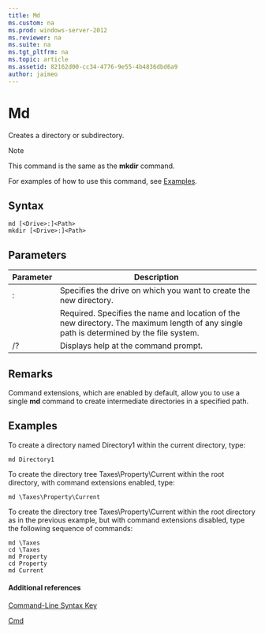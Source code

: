 ```yaml
---
title: Md
ms.custom: na
ms.prod: windows-server-2012
ms.reviewer: na
ms.suite: na
ms.tgt_pltfrm: na
ms.topic: article
ms.assetid: 82162d00-cc34-4776-9e55-4b4836dbd6a9
author: jaimeo
---
```

# Md
Creates a directory or subdirectory.  
  
> [!NOTE]  
> This command is the same as the **mkdir** command.  
  
For examples of how to use this command, see [Examples](#BKMK_examples).  
  
## Syntax  
  
```  
md [<Drive>:]<Path>  
mkdir [<Drive>:]<Path>  
```  
  
## Parameters  
  
|Parameter|Description|  
|-------------|---------------|  
|<Drive>:|Specifies the drive on which you want to create the new directory.|  
|<Path>|Required. Specifies the name and location of the new directory. The maximum length of any single path is determined by the file system.|  
|\/?|Displays help at the command prompt.|  
  
## Remarks  
Command extensions, which are enabled by default, allow you to use a single **md** command to create intermediate directories in a specified path.  
  
## <a name="BKMK_examples"></a>Examples  
To create a directory named Directory1 within the current directory, type:  
  
```  
md Directory1  
```  
  
To create the directory tree Taxes\\Property\\Current within the root directory, with command extensions enabled, type:  
  
```  
md \Taxes\Property\Current  
```  
  
To create the directory tree Taxes\\Property\\Current within the root directory as in the previous example, but with command extensions disabled, type the following sequence of commands:  
  
```  
md \Taxes  
cd \Taxes   
md Property  
cd Property  
md Current  
```  
  
#### Additional references  
[Command-Line Syntax Key](Command-Line-Syntax-Key.md)  
  
[Cmd](Cmd.md)  
  

